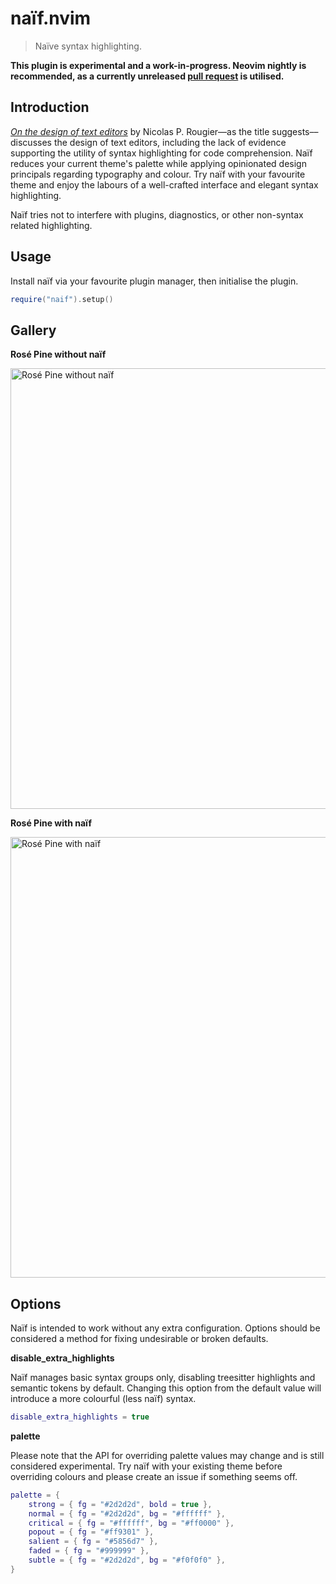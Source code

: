 # naïf.nvim

> Naïve syntax highlighting.

**This plugin is experimental and a work-in-progress. Neovim nightly is recommended, as a currently unreleased [pull request](https://github.com/neovim/neovim/pull/22693) is utilised.**

## Introduction

_[On the design of text editors](https://arxiv.org/pdf/2008.06030.pdf)_ by Nicolas P. Rougier––as the title suggests––discusses the design of text editors, including the lack of evidence supporting the utility of syntax highlighting for code comprehension. Naïf reduces your current theme's palette while applying opinionated design principals regarding typography and colour. Try naïf with your favourite theme and enjoy the labours of a well-crafted interface and elegant syntax highlighting.

Naïf tries not to interfere with plugins, diagnostics, or other non-syntax related highlighting.

## Usage

Install naïf via your favourite plugin manager, then initialise the plugin.

```lua
require("naif").setup()
```

## Gallery

**Rosé Pine without naïf**

<img width="705" alt="Rosé Pine without naïf" src="https://github.com/mvllow/naif.nvim/assets/1474821/dea6914c-c063-465a-ab62-0855402e0762">

**Rosé Pine with naïf**

<img width="705" alt="Rosé Pine with naïf" src="https://github.com/mvllow/naif.nvim/assets/1474821/0ad68ce2-ab5e-4043-8656-a2e10e23830c">

## Options

Naïf is intended to work without any extra configuration. Options should be considered a method for fixing undesirable or broken defaults.

**disable_extra_highlights**

Naïf manages basic syntax groups only, disabling treesitter highlights and semantic tokens by default. Changing this option from the default value will introduce a more colourful (less naïf) syntax.

```lua
disable_extra_highlights = true
```

**palette**

Please note that the API for overriding palette values may change and is still considered experimental. Try naïf with your existing theme before overriding colours and please create an issue if something seems off.

```lua
palette = {
    strong = { fg = "#2d2d2d", bold = true },
    normal = { fg = "#2d2d2d", bg = "#ffffff" },
    critical = { fg = "#ffffff", bg = "#ff0000" },
    popout = { fg = "#ff9301" },
    salient = { fg = "#5856d7" },
    faded = { fg = "#999999" },
    subtle = { fg = "#2d2d2d", bg = "#f0f0f0" },
}
```
